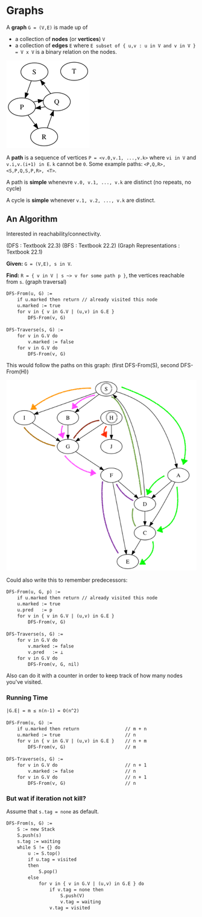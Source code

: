 # Graphs

A **graph** `G = (V,E)` is made up of
- a collection of **nodes** (or **vertices**) `V`
- a collection of **edges** `E` where `E subset of { u,v : u in V and v in V } = V x V` is a binary relation on the nodes.

![](assets/graphs/firstgraph.png)

A **path** is a sequence of vertices `P = <v.0,v.1, ...,v.k>` where `vi in V` and `v.i,v.(i+1) in E`. `k` cannot be `0`. Some example paths: `<P,Q,R>, <S,P,Q,S,P,R>, <T>`.

A path is **simple** whenevre `v.0, v.1, ..., v.k` are distinct (no repeats, no cycle)

A cycle is **simple** whenever `v.1, v.2, ..., v.k` are distinct.

## An Algorithm

Interested in reachability/connectivity.

(DFS : Textbook 22.3)
(BFS : Textbook 22.2)
(Graph Representations : Textbook 22.1)

**Given:** `G = (V,E), s in V`.

**Find:** `R = { v in V | s ~> v for some path p }`, the vertices reachable from `s`. (graph traversal)

    DFS-From(u, G) :=
        if u.marked then return // already visited this node
        u.marked := true
        for v in { v in G.V | (u,v) in G.E }
            DFS-From(v, G)

    DFS-Traverse(s, G) :=
        for v in G.V do
            v.marked := false
        for v in G.V do
            DFS-From(v, G)

This would follow the paths on this graph: (first DFS-From(S), second DFS-From(H))

![](assets/graphs/dfs01.png)

Could also write this to remember predecessors:

    DFS-From(u, G, p) :=
        if u.marked then return // already visited this node
        u.marked := true
        u.pred   := p
        for v in { v in G.V | (u,v) in G.E }
            DFS-From(v, G)

    DFS-Traverse(s, G) :=
        for v in G.V do
            v.marked := false
            v.pred   := ⊥
        for v in G.V do
            DFS-From(v, G, nil)

Also can do it with a counter in order to keep track of how many nodes you've visited.

### Running Time

    |G.E| = m ≤ n(n-1) = O(n^2)

    DFS-From(u, G) :=
        if u.marked then return                 // m + n
        u.marked := true                        // n
        for v in { v in G.V | (u,v) in G.E }    // n + m
            DFS-From(v, G)                      // m

    DFS-Traverse(s, G) :=
        for v in G.V do                         // n + 1
            v.marked := false                   // n
        for v in G.V do                         // n + 1
            DFS-From(v, G)                      // n

### But wat if iteration not kill?

Assume that `s.tag = none` as default.

    DFS-From(s, G) :=
        S := new Stack
        S.push(s)
        s.tag := waiting
        while S != {} do
            u := S.top()
            if u.tag = visited
            then
                S.pop()
            else
                for v in { v in G.V | (u,v) in G.E } do
                    if v.tag = none then
                        S.push(V)
                        v.tag = waiting
                    v.tag = visited